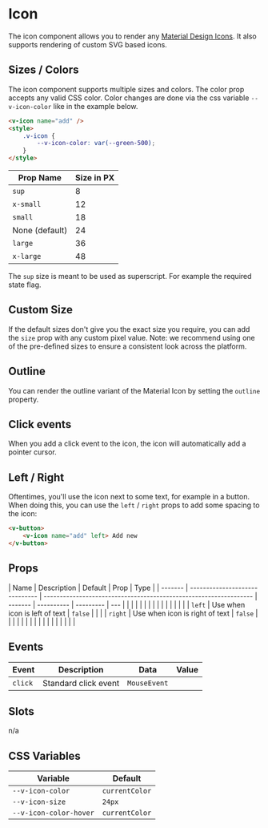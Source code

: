 # Icon

The icon component allows you to render any [Material Design Icons](https://material.io/icons). It also supports
rendering of custom SVG based icons.

## Sizes / Colors

The icon component supports multiple sizes and colors. The color prop accepts any valid CSS color. Color changes are
done via the css variable `--v-icon-color` like in the example below.

```html
<v-icon name="add" />
<style>
	.v-icon {
		--v-icon-color: var(--green-500);
	}
</style>
```

| Prop Name      | Size in PX |
| -------------- | ---------- |
| `sup`          | 8          |
| `x-small`      | 12         |
| `small`        | 18         |
| None (default) | 24         |
| `large`        | 36         |
| `x-large`      | 48         |

The `sup` size is meant to be used as superscript. For example the required state flag.

## Custom Size

If the default sizes don't give you the exact size you require, you can add the `size` prop with any custom pixel value.
Note: we recommend using one of the pre-defined sizes to ensure a consistent look across the platform.

## Outline

You can render the outline variant of the Material Icon by setting the `outline` property.

## Click events

When you add a click event to the icon, the icon will automatically add a pointer cursor.

## Left / Right

Oftentimes, you'll use the icon next to some text, for example in a button. When doing this, you can use the `left` /
`right` props to add some spacing to the icon:

```html
<v-button>
	<v-icon name="add" left> Add new
</v-button>
```

## Props

| Name    | Description                    | Default                                                           | Prop    | Type       |
| ------- | ------------------------------ | ----------------------------------------------------------------- | ------- | ---------- | --------- | --- |
| <!--    | `name`\*                       | Name of the icon                                                  | --      |            |           | --> |
| <!--    | `outline`                      | Use outline Material Icons. Note: only works for non-custom icons | `false` |            |           | --> |
| <!--    | `size`                         | Custom pixel size                                                 | `false` |            |           | --> |
| <!--    | `x-small`                      | Render the icon extra small                                       | `false` |            |           | --> |
| <!--    | `small`                        | Render the icon small                                             | `false` |            |           | --> |
| <!--    | `large`                        | Render the icon large                                             | `false` |            |           | --> |
| <!--    | `x-large`                      | Render the icon extra large                                       | `false` |            |           | --> |
| `left`  | Use when icon is left of text  | `false`                                                           |         |            |
| `right` | Use when icon is right of text | `false`                                                           |         |            |
| <!--    | `disabledd`                    | Prevent the click handler from firing                             | `false` |            |           | --> |
| <!--    |                                |                                                                   |         | `name`\*   | `String`  | --> |
| <!--    |                                |                                                                   | `false` | `filled`   | `Boolean` | --> |
| <!--    |                                |                                                                   | `false` | `sup`      | `Boolean` | --> |
| <!--    |                                |                                                                   | `false` | `left`     | `Boolean` | --> |
| <!--    |                                |                                                                   | `false` | `right`    | `Boolean` | --> |
| <!--    |                                |                                                                   | `false` | `disabled` | `Boolean` | --> |

## Events

| Event   | Description          | Data         | Value |
| ------- | -------------------- | ------------ | ----- |
| `click` | Standard click event | `MouseEvent` |       |

## Slots

n/a

## CSS Variables

| Variable               | Default        |
| ---------------------- | -------------- |
| `--v-icon-color`       | `currentColor` |
| `--v-icon-size`        | `24px`         |
| `--v-icon-color-hover` | `currentColor` |
